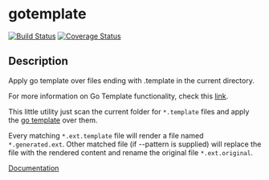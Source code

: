 # gotemplate

[![Build Status](https://travis-ci.org/coveo/gotemplate.svg?branch=master)](https://travis-ci.org/coveo/gotemplate)
[![Coverage Status](https://coveralls.io/repos/github/coveo/gotemplate/badge.svg?branch=coverage)](https://coveralls.io/github/coveo/gotemplate?branch=master)

## Description

Apply go template over files ending with .template in the current directory.

For more information on Go Template functionality, check this [link](https://golang.org/pkg/text/template).

This little utility just scan the current folder for `*.template` files and apply the [go template](https://golang.org/pkg/text/template) over them.

Every matching `*.ext.template` file will render a file named `*.generated.ext`. Other matched file (if --pattern is supplied) will replace the file with the rendered content and rename the original file `*.ext.original`.

[Documentation](https://coveo.github.io/gotemplate/)